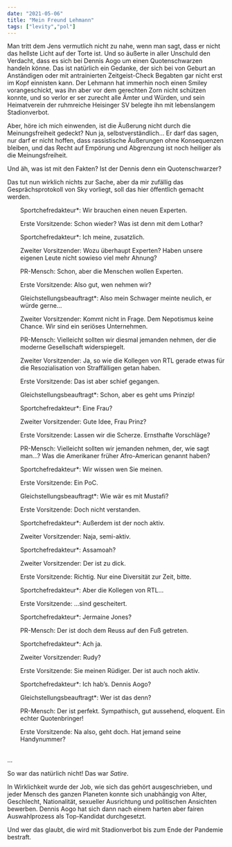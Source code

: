 ```yaml
---
date: "2021-05-06"
title: "Mein Freund Lehmann"
tags: ["levity","pol"]
---
```


Man tritt dem Jens vermutlich nicht zu nahe, wenn man sagt, dass er nicht das hellste Licht auf der Torte ist. Und so äußerte in aller Unschuld den Verdacht, dass es sich bei Dennis Aogo um einen Quotenschwarzen handeln könne. Das ist natürlich ein Gedanke, der sich bei von Geburt an Anständigen oder mit antrainierten Zeitgeist-Check Begabten gar nicht erst im Kopf einnisten kann. Der Lehmann hat immerhin noch einen Smiley vorangeschickt, was ihn aber vor dem gerechten Zorn nicht schützen konnte, und so verlor er ser zurecht alle Ämter und Würden, und sein Heimatverein der ruhmreiche Heisinger SV belegte ihn mit lebenslangem Stadionverbot.

Aber, höre ich mich einwenden, ist die Äußerung nicht durch die Meinungsfreiheit gedeckt? Nun ja, selbstverständlich... Er darf das sagen, nur darf er nicht hoffen, dass rassistische Äußerungen ohne Konsequenzen bleiben, und das Recht auf Empörung und Abgrenzung ist noch heiliger als die Meinungsfreiheit.

Und äh, was ist mit den Fakten? Ist der Dennis denn ein Quotenschwarzer? 

Das tut nun wirklich nichts zur Sache, aber da mir zufällig das Gesprächsprotokoll von Sky vorliegt, soll das hier öffentlich gemacht werden.


<div style="padding-left: 30px;">

Sportchefredakteur*: Wir brauchen einen neuen Experten.

Erste Vorsitzende: Schon wieder? Was ist denn mit dem Lothar?

Sportchefredakteur*: Ich meine, zusatzlich.

Zweiter Vorsitzender: Wozu überhaupt Experten? Haben unsere eigenen Leute nicht sowieso viel mehr Ahnung?

PR-Mensch: Schon, aber die Menschen wollen Experten.

Erste Vorsitzende: Also gut, wen nehmen wir?

Gleichstellungsbeauftragt*: Also mein Schwager meinte neulich, er würde gerne...

Zweiter Vorsitzender: Kommt nicht in Frage. Dem Nepotismus keine Chance. Wir sind ein seriöses Unternehmen.

PR-Mensch: Vielleicht sollten wir diesmal jemanden nehmen, der die moderne Gesellschaft widerspiegelt.

Zweiter Vorsitzender: Ja, so wie die Kollegen von RTL gerade etwas für die Resozialisation von Straffälligen getan haben.

Erste Vorsitzende: Das ist aber schief gegangen.

Gleichstellungsbeauftragt*: Schon, aber es geht ums Prinzip!

Sportchefredakteur*: Eine Frau?

Zweiter Vorsitzender: Gute Idee, Frau Prinz?

Erste  Vorsitzende: Lassen wir die Scherze. Ernsthafte Vorschläge?

PR-Mensch: Vielleicht sollten wir jemanden nehmen, der, wie sagt man...? Was die Amerikaner früher Afro-American genannt haben?

Sportchefredakteur*: Wir wissen wen Sie meinen.

Erste  Vorsitzende: Ein PoC.

Gleichstellungsbeauftragt*: Wie wär es mit Mustafi?

Erste  Vorsitzende: Doch nicht verstanden.

Sportchefredakteur*: Außerdem ist der noch aktiv.

Zweiter Vorsitzender: Naja, semi-aktiv.

Sportchefredakteur*: Assamoah?

Zweiter Vorsitzender: Der ist zu dick.

Erste  Vorsitzende: Richtig. Nur eine Diversität zur Zeit, bitte.

Sportchefredakteur*: Aber die Kollegen von RTL...

Erste  Vorsitzende: ...sind gescheitert.

Sportchefredakteur*: Jermaine Jones?

PR-Mensch: Der ist doch dem Reuss auf den Fuß getreten.

Sportchefredakteur*: Ach ja.

Zweiter Vorsitzender: Rudy?

Erste  Vorsitzende: Sie meinen Rüdiger. Der ist auch noch aktiv.

Sportchefredakteur*: Ich hab’s. Dennis Aogo?

Gleichstellungsbeauftragt*: Wer ist das denn?

PR-Mensch: Der ist perfekt. Sympathisch, gut aussehend, eloquent. Ein echter Quotenbringer!

Erste  Vorsitzende: Na also, geht doch. Hat jemand seine Handynummer?


</div>
<br>
...

So war das natürlich nicht! Das war *Satire*.

In Wirklichkeit wurde der Job, wie sich das gehört ausgeschrieben, und jeder Mensch des ganzen Planeten konnte sich unabhängig von Alter, Geschlecht, Nationalität, sexueller Ausrichtung und politischen Ansichten bewerben. Dennis Aogo hat sich dann nach einem harten aber fairen Auswahlprozess als Top-Kandidat durchgesetzt.

Und wer das glaubt, die wird mit Stadionverbot bis zum Ende der Pandemie bestraft.














